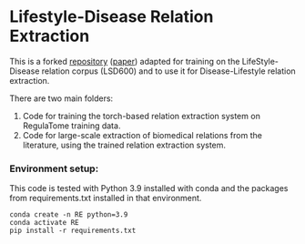 # Lifestyle-Disease Relation Extraction

This is a forked [repository](https://github.com/farmeh/RegulaTome_extraction) ([paper](https://www.biorxiv.org/content/10.1101/2024.04.30.591824v1)) adapted for training on the LifeStyle-Disease relation corpus (LSD600) and to use it for Disease-Lifestyle relation extraction.



There are two main folders:
1. Code for training the torch-based relation extraction system on RegulaTome training data.
2. Code for large-scale extraction of biomedical relations from the literature, using the trained relation extraction system.




### Environment setup:
This code is tested with Python 3.9 installed with conda and the packages from requirements.txt installed in that environment. 

```
conda create -n RE python=3.9
conda activate RE
pip install -r requirements.txt
```

